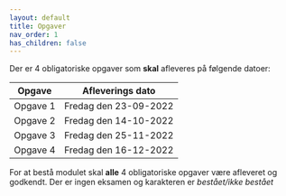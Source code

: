 ```yaml
---
layout: default
title: Opgaver
nav_order: 1
has_children: false
---
```


Der er 4 obligatoriske opgaver som **skal** afleveres på følgende datoer:

| Opgave   | Afleverings dato      |
|----------|-----------------------|
| Opgave 1 | Fredag den 23-09-2022 |
| Opgave 2 | Fredag den 14-10-2022 |
| Opgave 3 | Fredag den 25-11-2022 |
| Opgave 4 | Fredag den 16-12-2022 |

For at bestå modulet skal **alle** 4 obligatoriske opgaver være afleveret og godkendt. Der er ingen eksamen og karakteren er *bestået/ikke bestået*